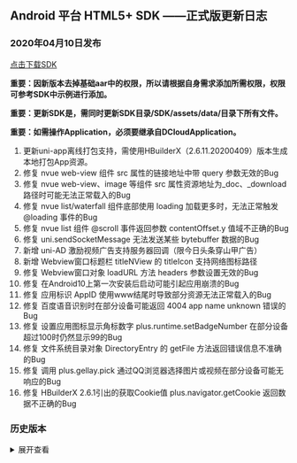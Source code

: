 ## Android 平台 HTML5+ SDK ——正式版更新日志

### 2020年04月10日发布

[点击下载SDK](http://download.dcloud.net.cn/Android-SDK@2.6.11.80110_20200410.zip)

**重要：因新版本去掉基础aar中的权限，所以请根据自身需求添加所需权限，权限可参考SDK中示例进行添加。**

**重要：更新SDK是，需同时更新SDK目录/SDK/assets/data/目录下所有文件。**

**重要：如需操作Application，必须要继承自DCloudApplication。**

1. 更新uni-app离线打包支持，需使用HBuilderX（2.6.11.20200409）版本生成本地打包App资源。	
2. 修复 nvue web-view 组件 src 属性的链接地址中带 query 参数无效的Bug
3. 修复 nvue web-view、image 等组件 src 属性资源地址为_doc、_download路径时可能无法正常载入的Bug
4. 修复 nvue list/waterfall 组件底部使用 loading 加载更多时，无法正常触发 @loading 事件的Bug
5. 修复 nvue list 组件 @scroll 事件返回参数 contentOffset.y 值域不正确的Bug
6. 修复 uni.sendSocketMessage 无法发送某些 bytebuffer 数据的Bug
7. 新增 uni-AD 激励视频广告支持服务器回调（限今日头条穿山甲广告）
8. 新增 Webview窗口标题栏 titleNView 的 titleIcon 支持网络图标路径
9. 修复 Webview窗口对象 loadURL 方法 headers 参数设置无效的Bug
10. 修复 在Android10上第一次安装后启动可能引起应用崩溃的Bug
11. 修复 应用标识 AppID 使用www结尾时导致部分资源无法正常载入的Bug
12. 修复 百度语音识别时在部分设备可能返回 4004 app name unknown 错误的Bug
13. 修复 设置应用图标显示角标数字 plus.runtime.setBadgeNumber 在部分设备超过100时仍然显示99的Bug
14. 修复 文件系统目录对象 DirectoryEntry 的 getFile 方法返回错误信息不准确的Bug
15. 修复 调用 plus.gellay.pick 通过QQ浏览器选择图片或视频在部分设备可能无响应的Bug
16. 修复 HBuilderX 2.6.1引出的获取Cookie值 plus.navigator.getCookie 返回数据不正确的Bug

### 历史版本
<details>
<summary>展开查看</summary>

#### 2020年04月03日发布

[点击下载SDK](http://download.dcloud.net.cn/Android-SDK@2.6.9.80101_20200403.zip)

**重要：因新版本去掉基础aar中的权限，所以请根据自身需求添加所需权限，权限可参考SDK中示例进行添加。**

**重要：更新SDK是，需同时更新SDK目录/SDK/assets/data/目录下所有文件。**

**重要：如需操作Application，必须要继承自DCloudApplication。**

1. 更新uni-app离线打包支持，需使用HBuilderX（2.6.9.20200403）版本生成本地打包App资源。	
2. 新增 获取当前屏幕宽高信息接口 plus.screen.getCurrentSize

#### 2020年03月31日发布

[点击下载SDK](http://download.dcloud.net.cn/Android-SDK@2.6.8.80084_20200331.zip)

**重要：因新版本去掉基础aar中的权限，所以请根据自身需求添加所需权限，权限可参考SDK中示例进行添加。**

**重要：更新SDK是，需同时更新SDK目录/SDK/assets/data/目录下所有文件。**

**重要：如需操作Application，必须要继承自DCloudApplication。**

1. 更新uni-app离线打包支持，需使用HBuilderX（2.6.8.20200330）版本生成本地打包App资源。	
2. 优化 storage 相关 API 性能
3. 修复 pages.json 内配置 softinputMode 为 adjustResize 部分情况下失效的Bug
4. 修复 nvue video 组件在页面中存在多个且包含 cover-view 全屏播放时闪退的Bug
5. 修复 nvue video 组件设置 click 事件后视频操作按钮无法触发的Bug
6. 修复 nvue waterfall 组件加入 Refresh 后item排版错乱的Bug
7. 修复 tabBar 的 midButton 设置 backgroundImage 显示不正常的Bug
8. 修复 国产安卓模拟器 uni.getSystemInfo 获取设备宽高错误的Bug
9. 修复 v3版本 map 组件绑定宽高后无法动态修改的Bug
10. 修复 v3版本 nvue 为首页时 autoclose 设置为 false 也会自动关闭启动页的Bug
11. 修复 v3版本 SocketTask.onMessage 接收数据类型为 ArrayBuffer 时解析错误的Bug
12. 新增 原生标题栏支持自定义返回按钮角标、标题图标、副标题等功能
13. 修复 Webview窗口的 WebviewEvent 事件回调函数参数没有 target 属性的Bug
14. 优化 本地数据存储 plus.storage 性能，新增异步操作接口
15. 修复 uni-AD 激励视频云端打包勾选穿山甲，广告平台没有通过审核时可能引起应用崩溃的Bug
16. 修复 提交华为应用市场检查可能误报 TrojanDropper.Agent.EIY 病毒的Bug
17. 修复 页面中a标签设置非法链接后，点击可能出现应用闪退的Bug
18. 修复 在部分华为手机上修改文件名之后，使用input标签type为file时获取文件名称可能为随机数字的Bug
19. 修复 Webview窗口标题栏（titleNView）设置type为transparent时，其它原生控件（如VideoPlayer）可能会覆盖标题栏的Bug
20. 修复 页面中input标签触发软键盘收回时可能影响 WebviewStyles 中的top属性不生效的Bug
21. 修复 获取UA值 plus.navigator.getUserAgent 返回为空的Bug
22. 修复 视频播放控件 VideoPlayer 跳转到指定位置之后，弹幕仍然按照之前的进度播放的Bug
23. 修复 视频播放控件 VideoPlayer 未指定 direction 时没有根据视频的宽高自动选择 direction 的Bug
24. 修复 地图控件 setCenter 后不触发 onstatuschanged 事件的Bug
25. 修复 HBuilderX2.6.5 引出的在Android4.4系统设备无法正常运行的Bug
26. 修复 系统选择按钮框底部取消按钮UI显示不正常的Bug

#### 2020年03月19日发布
[点击下载SDK](http://download.dcloud.net.cn/Android-SDK@2.6.5.80037_20200314-1.zip)

**重要：因新版本去掉基础aar中的权限，所以请根据自身需求添加所需权限，权限可参考SDK中示例进行添加。**

**重要：更新SDK是，需同时更新SDK目录/SDK/assets/data/目录下所有文件。**

**重要：如需操作Application，必须要继承自DCloudApplication。**

1. 更新uni-app离线打包支持，需使用HBuilderX（2.6.5.20200314）版本生成本地打包App资源。	
2. 修复 在Android4.4系统设备无法正常运行的Bug
3. 修复 提交华为应用市场检查可能误报 TrojanDropper.Agent.EIY 病毒的Bug

#### 2020年03月14日发布
[点击下载SDK](http://download.dcloud.net.cn/Android-SDK@2.6.5.80037_20200314.zip)

**重要：因新版本去掉基础aar中的权限，所以请根据自身需求添加所需权限，权限可参考SDK中示例进行添加。**

**重要：更新SDK是，需同时更新SDK目录/SDK/assets/data/目录下所有文件。**

**重要：如需操作Application，必须要继承自DCloudApplication。**

1. 更新uni-app离线打包支持，需使用HBuilderX（2.6.5.20200314）版本生成本地打包App资源。	
2. 修复 nvue map 组件不设置 markers 属性导致tap事件不触发的Bug
3. 修复 云打包后 uni.getImageInfo() 获取本地图片信息可能会触发失败回调的Bug
4. 修复 v3版本 wgt热更新后无法打开新增页面的Bug 
5. 修复 nvue video 组件在页面中存在多个且包含 cover-view 全屏播放时闪退的Bug
6. 新增 原生标题栏支持自定义返回按钮、标题居左、标题栏背景图、背景渐变色等功能
7. 新增 视频播放控件 VideoPlayer 支持全屏播放时点击事件 fullscreenclick 
8. 新增 原生隐私与政策提示框配置
9. 优化 云端打包默认需要的系统权限，支持配置是否自动添加第三方SDK需要的权限
10. 优化 Webview窗口加载可缩放页面时默认隐藏系统缩放控制条
11. 修复 获取系统语言信息 plus.os.language 字符中没有包含地区信息的Bug

#### 2020年02月26日发布

[点击下载SDK](http://download.dcloud.net.cn/Android-SDK@2.6.1.74103_20200226.zip)

**重要：因新版本去掉基础aar中的权限，所以请根据自身需求添加所需权限，权限可参考SDK中示例进行添加。**

**重要：更新SDK是，需同时更新SDK目录/SDK/assets/data/目录下所有文件。**

**重要：如需操作Application，必须要继承自DCloudApplication。**

1. 更新uni-app离线打包支持，需使用HBuilderX（2.6.1.20200226）版本生成本地打包App资源。	

#### 2020年02月24日发布

[点击下载SDK](http://download.dcloud.net.cn/Android-SDK@2.6.0.74021_20200224.zip)

**重要：因新版本去掉基础aar中的权限，所以请根据自身需求添加所需权限，权限可参考SDK中示例进行添加。**

**重要：更新SDK是，需同时更新SDK目录/SDK/assets/data/目录下所有文件。**

**重要：如需操作Application，必须要继承自DCloudApplication。**

1. 更新uni-app离线打包支持，需使用HBuilderX（2.6.0.20200223）版本生成本地打包App资源。	
2. 新增 plus.ad 广告模块，聚合穿山甲、广点通、360联盟等uni-AD联盟服务，支持信息流、banner、激励视频等应用内自定义广告
3. 新增 Webview窗口样式支持设置禁止调用plus属性 disablePlus，解决加载外部页面时可能调用plus对应用造成危害的隐患
4. 新增 数据库执行SQL语句 plus.sqlite.executeSql 支持一次传入多条语句，解决Android平台一条SQL语句中不支持以分号分割多条命令的需求
5. 新增 推送 支持异步获取客户端推送标识接口 plus.push.getClientInfoAsync，解决同步接口可能返回空数据的问题
6. Android平台 新增 腾讯X5内核。可解决rom自定义主题字体适配、低端机浏览器兼容性等问题
7. 修复 Webview窗口创建并显示后立即关闭可能出现闪退的Bug
8. 修复 在定时器回调函数中调用 plus.screen.lockOrientation 可能会引起应用闪退的Bug
9. 修复 在部分手机上获取OAID可能触发错误回调，错误信息提示不支持的Bug
10. 修复 调用系统分享消息 plus.share.sendWithSystem 标题不支持国际化的Bug
11. 修复 音频播放对象 AudioPlayer 触发end事件之后，调用 stop 和 destroy 方法会出现闪退的Bug

#### 2020年01月04日发布

[点击下载SDK](http://download.dcloud.net.cn/Android-SDK@2.5.1.72759_20200104.zip)

**重要：因新版本去掉基础aar中的权限，所以请根据自身需求添加所需权限，权限可参考SDK中示例进行添加。**

**重要：更新SDK是，需同时更新SDK目录/SDK/assets/data/目录下所有文件。**

**重要：如需操作Application，必须要继承自DCloudApplication。**

1. 更新uni-app离线打包支持，需使用HBuilderX（2.5.1.20200103）版本生成本地打包App资源。	
2. 更新 高德地图SDK（7.1.0）
3. 修复 Webview窗口关闭后可能出现内存占用不释放的Bug
4. 修复 数据库执行SQL语句 plus.sqlite.executeSql 不支持多条sql语句的Bug
5. 修复 真机运行默认将日志保存到SD卡中，长时间运行可能出现日志文件过大的Bug


